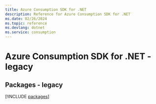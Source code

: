 ```yaml
---
title: Azure Consumption SDK for .NET
description: Reference for Azure Consumption SDK for .NET
ms.date: 02/26/2024
ms.topic: reference
ms.devlang: dotnet
ms.service: consumption
---
```

# Azure Consumption SDK for .NET - legacy
## Packages - legacy
[!INCLUDE [packages](consumption-index.md)]